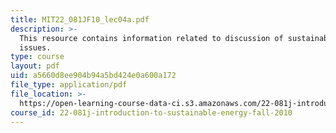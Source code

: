 ```yaml
---
title: MIT22_081JF10_lec04a.pdf
description: >-
  This resource contains information related to discussion of sustainability
  issues.
type: course
layout: pdf
uid: a5660d8ee904b94a5bd424e0a600a172
file_type: application/pdf
file_location: >-
  https://open-learning-course-data-ci.s3.amazonaws.com/22-081j-introduction-to-sustainable-energy-fall-2010/a5660d8ee904b94a5bd424e0a600a172_MIT22_081JF10_lec04a.pdf
course_id: 22-081j-introduction-to-sustainable-energy-fall-2010
---
```


